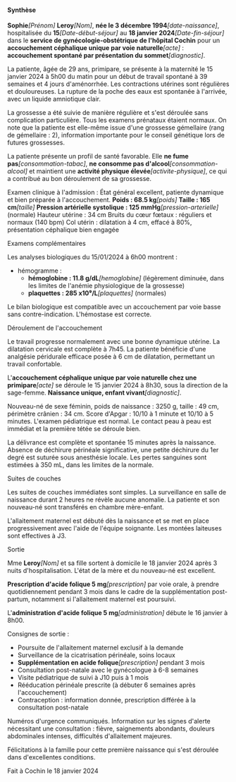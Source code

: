 #### Synthèse

**Sophie**_[Prénom]_ **Leroy**_[Nom]_, **née le 3 décembre 1994**_[date-naissance]_, hospitalisée du **15**_[Date-début-séjour]_ au **18 janvier 2024**_[Date-fin-séjour]_ dans le **service de gynécologie-obstétrique de l'hôpital Cochin** pour un **accouchement céphalique unique par voie naturelle**_[acte]_ : **accouchement spontané par présentation du sommet**_[diagnostic]_.

La patiente, âgée de 29 ans, primipare, se présente à la maternité le 15 janvier 2024 à 5h00 du matin pour un début de travail spontané à 39 semaines et 4 jours d'aménorrhée. Les contractions utérines sont régulières et douloureuses. La rupture de la poche des eaux est spontanée à l'arrivée, avec un liquide amniotique clair.

La grossesse a été suivie de manière régulière et s'est déroulée sans complication particulière. Tous les examens prénataux étaient normaux. On note que la patiente est elle-même issue d'une grossesse gémellaire (rang de gémellaire : 2), information importante pour le conseil génétique lors de futures grossesses.

La patiente présente un profil de santé favorable. Elle **ne fume pas**_[consommation-tabac]_, **ne consomme pas d'alcool**_[consommation-alcool]_ et maintient une **activité physique élevée**_[activite-physique]_, ce qui a contribué au bon déroulement de sa grossesse.

Examen clinique à l'admission :
État général excellent, patiente dynamique et bien préparée à l'accouchement.
**Poids : 68.5 kg**_[poids]_
**Taille : 165 cm**_[taille]_
**Pression artérielle systolique : 125 mmHg**_[pression-arterielle]_ (normale)
Hauteur utérine : 34 cm
Bruits du cœur fœtaux : réguliers et normaux (140 bpm)
Col utérin : dilatation à 4 cm, effacé à 80%, présentation céphalique bien engagée

Examens complémentaires

Les analyses biologiques du 15/01/2024 à 6h00 montrent :

- hémogramme :
  - **hémoglobine : 11.8 g/dL**_[hemoglobine]_ (légèrement diminuée, dans les limites de l'anémie physiologique de la grossesse)
  - **plaquettes : 285 x10⁹/L**_[plaquettes]_ (normales)

Le bilan biologique est compatible avec un accouchement par voie basse sans contre-indication. L'hémostase est correcte.

Déroulement de l'accouchement

Le travail progresse normalement avec une bonne dynamique utérine. La dilatation cervicale est complète à 7h45. La patiente bénéficie d'une analgésie péridurale efficace posée à 6 cm de dilatation, permettant un travail confortable.

L'**accouchement céphalique unique par voie naturelle chez une primipare**_[acte]_ se déroule le 15 janvier 2024 à 8h30, sous la direction de la sage-femme. **Naissance unique, enfant vivant**_[diagnostic]_.

Nouveau-né de sexe féminin, poids de naissance : 3250 g, taille : 49 cm, périmètre crânien : 34 cm. Score d'Apgar : 10/10 à 1 minute et 10/10 à 5 minutes. L'examen pédiatrique est normal. Le contact peau à peau est immédiat et la première tétée se déroule bien.

La délivrance est complète et spontanée 15 minutes après la naissance. Absence de déchirure périnéale significative, une petite déchirure du 1er degré est suturée sous anesthésie locale. Les pertes sanguines sont estimées à 350 mL, dans les limites de la normale.

Suites de couches

Les suites de couches immédiates sont simples. La surveillance en salle de naissance durant 2 heures ne révèle aucune anomalie. La patiente et son nouveau-né sont transférés en chambre mère-enfant.

L'allaitement maternel est débuté dès la naissance et se met en place progressivement avec l'aide de l'équipe soignante. Les montées laiteuses sont effectives à J3.

Sortie

Mme **Leroy**_[Nom]_ et sa fille sortent à domicile le 18 janvier 2024 après 3 nuits d'hospitalisation. L'état de la mère et du nouveau-né est excellent.

**Prescription d'acide folique 5 mg**_[prescription]_ par voie orale, à prendre quotidiennement pendant 3 mois dans le cadre de la supplémentation post-partum, notamment si l'allaitement maternel est poursuivi.

L'**administration d'acide folique 5 mg**_[administration]_ débute le 16 janvier à 8h00.

Consignes de sortie :
- Poursuite de l'allaitement maternel exclusif à la demande
- Surveillance de la cicatrisation périnéale, soins locaux
- **Supplémentation en acide folique**_[prescription]_ pendant 3 mois
- Consultation post-natale avec le gynécologue à 6-8 semaines
- Visite pédiatrique de suivi à J10 puis à 1 mois
- Rééducation périnéale prescrite (à débuter 6 semaines après l'accouchement)
- Contraception : information donnée, prescription différée à la consultation post-natale

Numéros d'urgence communiqués. Information sur les signes d'alerte nécessitant une consultation : fièvre, saignements abondants, douleurs abdominales intenses, difficultés d'allaitement majeures.

Félicitations à la famille pour cette première naissance qui s'est déroulée dans d'excellentes conditions.

Fait à Cochin le 18 janvier 2024

